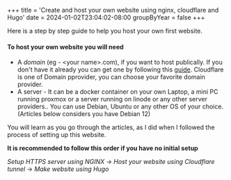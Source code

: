 +++
title = 'Create and host your own website using nginx, cloudflare and Hugo'
date = 2024-01-02T23:04:02-08:00
groupByYear = false
+++

Here is a step by step guide to help you host your own first website.

#### To host your own website you will need
-  A *domain* (eg - \<your name\>.com), if you want to host publically.
    If you don't have it already you can get one by following this [guide](https://developers.cloudflare.com/registrar/get-started/register-domain/). Cloudflare is one of Domain pprovider, you can choose your favorite domain provider.
- A server - It can be a docker container on your own Laptop, a mini PC running proxmox or a server running on linode or any other server providers..
    You can use Debian, Ubuntu or any other OS of your choice. (Articles below considers you have Debian 12)

You will learn as you go through the articles, as I did when I followed the process of setting up this website.

**It is recommended to follow this order if you have no initial setup**

*Setup HTTPS server using NGINX* -> *Host your website using Cloudflare tunnel* -> *Make website using Hugo*